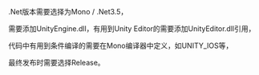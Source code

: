 <div>

.Net版本需要选择为Mono / .Net3.5，

</div>

<div>

需要添加UnityEngine.dll，有用到Unity
Editor的需要添加UnityEditor.dll引用，

</div>

<div>

代码中有用到条件编译的需要在Mono编译器中定义，如UNITY\_IOS等，

</div>

<div>

最终发布时需要选择Release。

</div>
